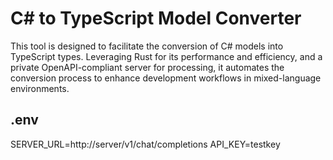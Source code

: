 # C# to TypeScript Model Converter

This tool is designed to facilitate the conversion of C# models into TypeScript types. Leveraging Rust for its performance and efficiency, and a private OpenAPI-compliant server for processing, it automates the conversion process to enhance development workflows in mixed-language environments.

## .env
SERVER_URL=http://server/v1/chat/completions
API_KEY=testkey
